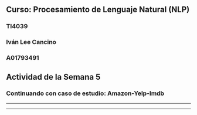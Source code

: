 ## **Curso: Procesamiento de Lenguaje Natural (NLP)**
### **TI4039**


### Iván Lee Cancino
### A01793491


## **Actividad de la Semana 5**
### **Continuando con caso de estudio: Amazon-Yelp-Imdb**


- - -
- - -
